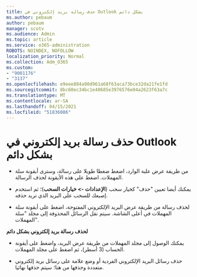 ```yaml
---
title: حذف رسالة بريد إلكتروني في Outlook بشكل دائم
ms.author: pebaum
author: pebaum
manager: scotv
ms.audience: Admin
ms.topic: article
ms.service: o365-administration
ROBOTS: NOINDEX, NOFOLLOW
localization_priority: Normal
ms.collection: Adm_O365
ms.custom:
- "9001176"
- "3137"
ms.openlocfilehash: e9eee884a90d961a68f63aca73bce32da21fe1fd
ms.sourcegitcommit: 8bc60ec34bc1e40685e3976576e04a2623f63a7c
ms.translationtype: MT
ms.contentlocale: ar-SA
ms.lasthandoff: 04/15/2021
ms.locfileid: "51836086"
---
```

# <a name="permanently-delete-an-email-in-outlook"></a>حذف رسالة بريد إلكتروني في Outlook بشكل دائم

- من طريقة عرض علبة الوارد، اضغط ضغطا طويلا على رسالة، وسترى أيقونة سلة المهملات. اضغط على هذه الأيقونة لحذف الرسالة.

- يمكنك أيضا تعيين "حذف" كخيار سحب (**الإعدادات -> خيارات السحب**)؛ ثم استخدم إصبعك للسحب على البريد الذي تريد حذفه. 

- لحذف رسالة من طريقة عرض البريد الإلكتروني المفتوحة، اضغط على أيقونة سلة المهملات في أعلى الشاشة. سيتم نقل الرسائل المحذوفة إلى مجلد "سلة المهملات". 

**لحذف رسالة بريد إلكتروني بشكل دائم**

- يمكنك الوصول إلى مجلد المهملات من طريقة عرض البريد، واضغط على أيقونة الحساب (3 أسطر)، ثم اضغط على مجلد المهملات.

- حذف رسائل البريد الإلكتروني الفردية أو وضع علامة على رسائل بريد إلكتروني متعددة وحذفها من هنا؛ سيتم حذفها نهائيا.